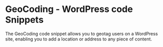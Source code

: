 # GeoCoding - WordPress code Snippets
The GeoCoding code snippet allows you to geotag users on a WordPress site, enabling you to add a location or address to any piece of content. 


